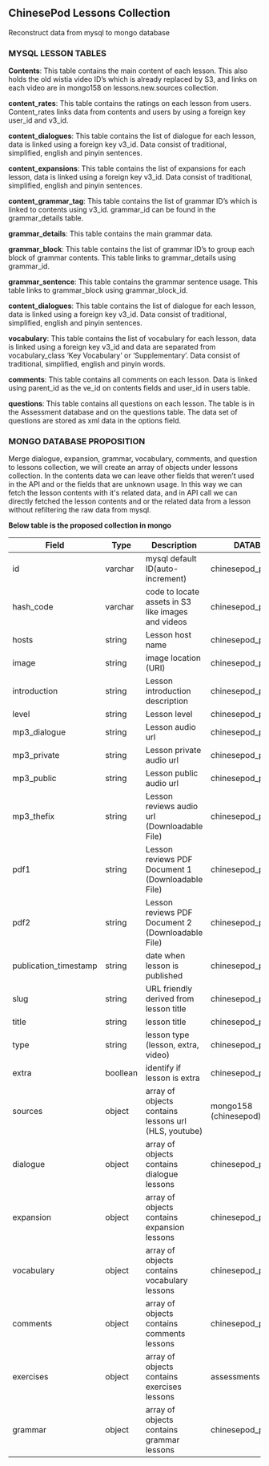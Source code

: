 ## ChinesePod Lessons Collection
Reconstruct data from mysql to mongo database

### MYSQL LESSON TABLES ###
**Contents**: This table contains the main content of each lesson. This also holds the old wistia video ID’s which is already replaced by S3, and links on each video are in mongo158 on lessons.new.sources collection.

**content_rates**: This table contains the ratings on each lesson from users. Content_rates links data from contents and users by using a foreign key user_id and v3_id.

**content_dialogues**: This table contains the list of dialogue for each lesson, data is linked using a foreign key v3_id. Data consist of traditional, simplified, english and pinyin sentences.

**content_expansions**: This table contains the list of expansions for each lesson, data is linked using a foreign key v3_id. Data consist of traditional, simplified, english and pinyin sentences.

**content_grammar_tag**: This table contains the list of grammar ID’s which is linked to contents using v3_id. grammar_id can be found in the grammar_details table.

**grammar_details**: This table contains the main grammar data.

**grammar_block**: This table contains the list of grammar ID’s to group each block of grammar contents. This table links to grammar_details using grammar_id.

**grammar_sentence**: This table contains the grammar sentence usage. This table links to grammar_block using grammar_block_id.

**content_dialogues**: This table contains the list of dialogue for each lesson, data is linked using a foreign key v3_id. Data consist of traditional, simplified, english and pinyin sentences.

**vocabulary**: This table contains the list of vocabulary for each lesson, data is linked using a foreign key v3_id and data are separated from vocabulary_class ‘Key Vocabulary’ or ‘Supplementary’. Data consist of traditional, simplified, english and pinyin words.

**comments**: This table contains all comments on each lesson. Data is linked using parent_id as the ve_id on contents fields and user_id in users table.

**questions**: This table contains all questions on each lesson. The table is in the Assessment database and on the questions table. The data set of questions are stored as xml data in the options field.

### MONGO DATABASE PROPOSITION ###
Merge dialogue, expansion, grammar, vocabulary, comments, and question to lessons collection, we will create an array of objects under lessons collection. In the contents data we can leave other fields that weren’t used in the API and or the fields that are unknown usage. In this way we can fetch the lesson contents with it's related data, and in API call we can directly fetched the lesson contents and or the related data from a lesson without refiltering the raw data from mysql.

**Below table is the proposed collection in mongo**


| Field | Type | Description | DATABASE | TABLE |
|---|---|---|---|---|
| id | varchar | mysql default ID(auto-increment) | chinesepod_production | contents |
| hash_code | varchar | code to locate assets in S3 like images and videos | chinesepod_production | contents |
| hosts | string | Lesson host name | chinesepod_production | contents |
| image | string | image location (URI) | chinesepod_production | contents |
| introduction | string | Lesson introduction description | chinesepod_production | contents |
| level | string | Lesson level | chinesepod_production | contents |
| mp3_dialogue | string | Lesson audio url | chinesepod_production | contents |
| mp3_private | string | Lesson private audio url | chinesepod_production | contents |
| mp3_public | string | Lesson public audio url | chinesepod_production | contents |
| mp3_thefix | string | Lesson reviews audio url (Downloadable File) | chinesepod_production | contents |
| pdf1 | string | Lesson reviews PDF Document 1 (Downloadable File) | chinesepod_production | contents |
| pdf2 | string | Lesson reviews PDF Document 2 (Downloadable File) | chinesepod_production | contents |
| publication_timestamp | string | date when lesson is published | chinesepod_production | contents |
| slug | string | URL friendly derived from lesson title | chinesepod_production | contents |
| title | string | lesson title | chinesepod_production | contents |
| type | string | lesson type (lesson, extra, video) | chinesepod_production | contents |
| extra | boollean | identify if lesson is extra | chinesepod_production | contents |
| sources | object | array of objects contains lessons url (HLS, youtube) | mongo158 (chinesepod) | api.lessons.new.sources |
| dialogue | object | array of objects contains dialogue lessons | chinesepod_production | content_dialogues |
| expansion | object | array of objects contains expansion lessons | chinesepod_production | content_expansions |
| vocabulary | object | array of objects contains vocabulary lessons | chinesepod_production | vocabulary |
| comments | object | array of objects contains comments lessons | chinesepod_production | comments, users, user_preferences |
| exercises | object | array of objects contains exercises lessons | assessments | questions |
| grammar | object | array of objects contains grammar lessons | chinesepod_production | content_grammar_tag, grammar_block, grammar_sentence, grammar_detail |
